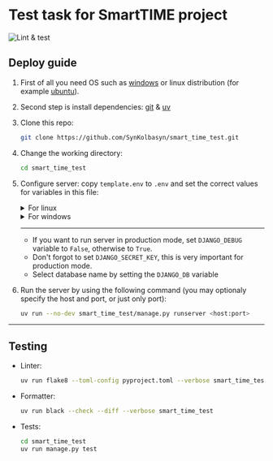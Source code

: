 # Test task for SmartTIME project

![Lint & test](https://github.com/SynKolbasyn/smart_time_test/actions/workflows/ci.yml/badge.svg)

## Deploy guide

1. First of all you need OS such as [windows](https://microsoft.com/windows) or linux distribution (for example [ubuntu](https://ubuntu.com/)).
2. Second step is install dependencies: [git](https://git-scm.com/) & [uv](https://github.com/astral-sh/uv)

3. Clone this repo:
    ```bash
    git clone https://github.com/SynKolbasyn/smart_time_test.git
    ```

4. Change the working directory:
    ```bash
    cd smart_time_test
    ```

5. Configure server: copy ```template.env``` to ```.env``` and set the correct values for variables in this file:
    <details>
    <summary>For linux</summary>

    ```bash
    cp template.env .env
    ```
    </details>

    <details>
    <summary>For windows</summary>

    ```bash
    copy template.env .env
    ```
    </details>

    ---
    
    * If you want to run server in production mode, set ```DJANGO_DEBUG``` variable to ```False```, otherwise to ```True```.
    * Don't forgot to set ```DJANGO_SECRET_KEY```, this is very important for production mode.
    * Select database name by setting the ```DJANGO_DB``` variable

6. Run the server by using the following command (you may optionaly specify the host and port, or just only port):
    ```bash
    uv run --no-dev smart_time_test/manage.py runserver <host:port>
    ```

---

## Testing
* Linter:
    ```bash
    uv run flake8 --toml-config pyproject.toml --verbose smart_time_test
    ```

* Formatter:
    ```bash
    uv run black --check --diff --verbose smart_time_test
    ```

* Tests:
    ```bash
    cd smart_time_test
    uv run manage.py test
    ```
